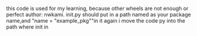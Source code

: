 this code is used for my learning, because other wheels are not enough or perfect
author: nwkami. init.py should put in a path named as your package name,and "name = "example_pkg""in it
again i move the code py into the path where init in